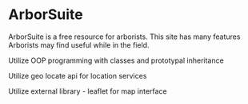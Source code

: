 # ArborSuite
ArborSuite is a free resource for arborists. This site has many features Arborists may find useful while in the field.

Utilize OOP programming with classes and prototypal inheritance

Utilize geo locate api for location services

Utilize external library - leaflet for map interface
